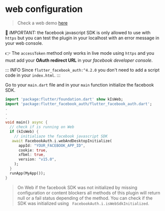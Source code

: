 # web configuration

> Check a web demo [here](https://flutter-facebook-auth.web.app/)

🚫 _IMPORTANT:_ the facebook javascript SDK is only allowed to use with `https` but you can test the plugin in your localhost with an error message in your web console.

👉 The `accessToken` method only works in live mode using `https` and you must add your **OAuth redirect URL** in your _facebook developer console_.

::: INFO
Since `flutter_facebook_auth:^4.2.0` you don't need to add a script code in your `index.html`.
:::


Go to your `main.dart` file and in your `main` function initialize the facebook SDK.
```dart 
import 'package:flutter/foundation.dart' show kIsWeb; 
import 'package:flutter_facebook_auth/flutter_facebook_auth.dart'; 
.
.
.
void main() async {
  // check if is running on Web
  if (kIsWeb) {
    // initialiaze the facebook javascript SDK
   await FacebookAuth.i.webAndDesktopInitialize(
      appId: "YOUR_FACEBOOK_APP_ID",
      cookie: true,
      xfbml: true,
      version: "v15.0",
    );
  }
  runApp(MyApp());
}
```


> On Web if the facebook SDK was not initialized by missing configuration or  content blockers all methods of this plugin will return null or a fail status depending of the method. You can check if the SDK was initialized using ` FacebookAuth.i.isWebSdkInitialized`.